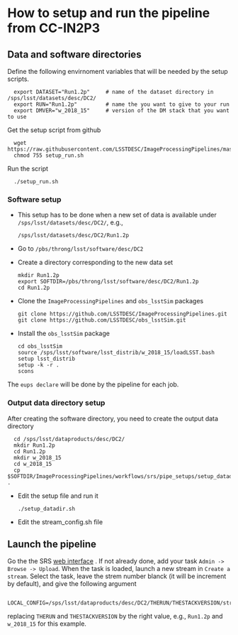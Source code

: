 # How to setup and run the pipeline from CC-IN2P3

## Data and software directories

Define the following envirnoment variables that will be needed by the setup scripts.

      export DATASET="Run1.2p"     # name of the dataset directory in /sps/lsst/datasets/desc/DC2/
      export RUN="Run1.2p"         # name the you want to give to your run 
      export DMVER="w_2018_15"     # version of the DM stack that you want to use

Get the setup script from github

      wget https://raw.githubusercontent.com/LSSTDESC/ImageProcessingPipelines/master/workflows/srs/pipe_setups/in2p3_setup/setup_run.sh
      chmod 755 setup_run.sh

Run the script
    
      ./setup_run.sh

### Software setup

- This setup has to be done when a new set of data is available under `/sps/lsst/datasets/desc/DC2/`, e.g.,

      /sps/lsst/datasets/desc/DC2/Run1.2p
  
- Go to `/pbs/throng/lsst/software/desc/DC2`
- Create a directory corresponding to the new data set

      mkdir Run1.2p
      export SOFTDIR=/pbs/throng/lsst/software/desc/DC2/Run1.2p
      cd Run1.2p
  
- Clone the `ImageProcessingPipelines` and `obs_lsstSim` packages

      git clone https://github.com/LSSTDESC/ImageProcessingPipelines.git
      git clone https://github.com/LSSTDESC/obs_lsstSim.git

- Install the `obs_lsstSim` package

      cd obs_lsstSim
      source /sps/lsst/software/lsst_distrib/w_2018_15/loadLSST.bash
      setup lsst_distrib
      setup -k -r .
      scons

The `eups declare` will be done by the pipeline for each job.

### Output data directory setup

After creating the software directory, you need to create the output data directory

      cd /sps/lsst/dataproducts/desc/DC2/
      mkdir Run1.2p
      cd Run1.2p
      mkdir w_2018_15
      cd w_2018_15
      cp $SOFTDIR/ImageProcessingPipelines/workflows/srs/pipe_setups/setup_datadir.sh .

- Edit the setup file and run it
      
      ./setup_datadir.sh

- Edit the stream_config.sh file

## Launch the pipeline

Go the the SRS [web interface](http://srs.slac.stanford.edu/Pipeline-II/exp/LSST-DESC/index.jsp) . If not already done, add your task `Admin -> Browse -> Upload`. When the task is loaded, launch a new stream in `Create a stream`. Select the task, leave the strem number blanck (it will be increment by default), and give the following argument

        LOCAL_CONFIG=/sps/lsst/dataproducts/desc/DC2/THERUN/THESTACKVERSION/stream_config.sh

replacing `THERUN` and `THESTACKVERSION` by the right value, e.g., `Run1.2p` and `w_2018_15` for this example. 
